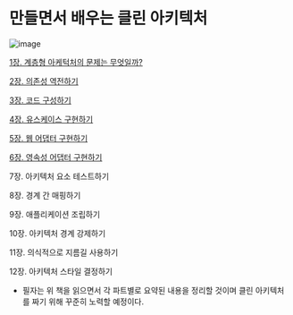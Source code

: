  
 # 만들면서 배우는 클린 아키텍처
 
 
 ![image](https://user-images.githubusercontent.com/79154652/179788702-2a5072e3-10ee-46d6-ac8b-2461e62b5894.png)

 
  [1장. 계층형 아케턱처의 문제는 무엇일까?](https://github.com/russell-seo/TIL/blob/main/Architecture/1%EC%9E%A5.md)
  
  [2장. 의존성 역전하기](https://github.com/russell-seo/TIL/blob/main/Architecture/2%EC%9E%A5.md)
  
  [3장. 코드 구성하기](https://github.com/russell-seo/TIL/blob/main/Architecture/3%EC%9E%A5.md)
  
  [4장. 유스케이스 구현하기](https://github.com/russell-seo/TIL/blob/main/Architecture/4%EC%9E%A5.md)
  
  [5장. 웹 어댑터 구현하기]()
  
  [6장. 영속성 어댑터 구현하기]()
  
  7장. 아키텍처 요소 테스트하기
  
  8장. 경계 간 매핑하기
  
  9장. 애플리케이션 조립하기
  
  10장. 아키텍처 경계 강제하기
  
  11장. 의식적으로 지름길 사용하기
  
  12장. 아키텍처 스타일 결정하기
  
  
  - 필자는 위 책을 읽으면서 각 파트별로 요약된 내용을 정리할 것이며 클린 아키텍처를 짜기 위해 꾸준히 노력할 예정이다.

